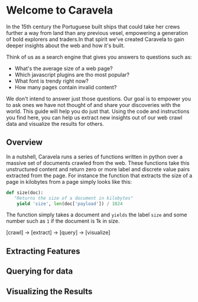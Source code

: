 Welcome to Caravela
====================

In the 15th century the Portuguese built ships that could take her crews further a 
way from land than any previous vesel, empowering a generation of bold explorers and traders.In that spirit we've created Caravela to gain deeper insights about the web and how it's built. 

Think of us as a search engine that gives you answers to questions such as:

* What's the average size of a web page?
* Which javascript plugins are tho most popular?
* What font is trendy right now?
* How many pages contain invalid content?

We don't intend to answer just those questions. Our goal is to empower you to ask ones we have
not thought of and share your discoveries with the world. This guide will help you do just that. 
Using the code and instructions you find here, you can help us extract new insights  out of our 
web crawl data and visualize the results for others.

Overview
-------------

In a nutshell, Caravela runs a series of functions written in python over a massive set of  documents crawled from the web. These functions take this unstructured content and return zero or more label and discrete value pairs  extracted from the page.   For instance the function that extracts the size of a page in kilobytes from a page simply looks like this:

```python
def size(doc):
   "Returns the size of a document in kilobytes"
    yield 'size', len(doc['payload']) / 1024
```

The function simply takes a document and `yields` the label `size` and some number such as `1` if the document is 1k in size.

 




[crawl] -> [extract] -> [query] -> [visualize]

Extracting Features
-------------

Querying for data
----------------------

Visualizing the Results
---------------------------
